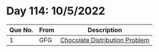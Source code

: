 # Day 114: 10/5/2022

| Que No. | From | Description |
| --- | --- | --- |
| 1 | GFG | [Chocolate Distribution Problem](https://www.geeksforgeeks.org/chocolate-distribution-problem/) |
